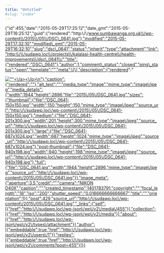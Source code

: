```yaml
---
title: "Untitled"
#slug: "index"
---
```


{"id":455,"date":"2015-05-29T17:25:12","date\_gmt":"2015-05-29T16:25:12","guid":{"rendered":"http:\\/\\/www.sumbawanga.org.uk\\/wp-content\\/2015\\/05\\/DSC\_0641.jpg"},"modified":"2015-05-29T17:32:10","modified\_gmt":"2015-05-29T16:32:10","slug":"dsc\_0641","status":"inherit","type":"attachment","link":"http:\\/\\/sudawp.loc\\/projects\\/kalalasi-health-centre\\/health-improvements\\/dsc\_0641\\/","title":{"rendered":"DSC\_0641"},"author":1,"comment\_status":"closed","ping\_status":"open","template":"","meta":\[\],"description":{"rendered":"

[![\"\"](\"http:\/\/sudawp.loc\/wp-content\/2015\/05\/DSC_0641-201x300.jpg\")<\\/a><\\/p>\\n"},"caption":{"rendered":""},"alt\_text":"","media\_type":"image","mime\_type":"image\\/jpeg","media\_details":{"width":1944,"height":2896,"file":"2015\\/05\\/DSC\_0641.jpg","sizes":{"thumbnail":{"file":"DSC\_0641-150x150.jpg","width":150,"height":150,"mime\_type":"image\\/jpeg","source\_url":"http:\\/\\/sudawp.loc\\/wp-content\\/2015\\/05\\/DSC\_0641-150x150.jpg"},"medium":{"file":"DSC\_0641-201x300.jpg","width":201,"height":300,"mime\_type":"image\\/jpeg","source\_url":"http:\\/\\/sudawp.loc\\/wp-content\\/2015\\/05\\/DSC\_0641-201x300.jpg"},"large":{"file":"DSC\_0641-687x1024.jpg","width":687,"height":1024,"mime\_type":"image\\/jpeg","source\_url":"http:\\/\\/sudawp.loc\\/wp-content\\/2015\\/05\\/DSC\_0641-687x1024.jpg"},"post-thumbnail":{"file":"DSC\_0641-940x198.jpg","width":940,"height":198,"mime\_type":"image\\/jpeg","source\_url":"http:\\/\\/sudawp.loc\\/wp-content\\/2015\\/05\\/DSC\_0641-940x198.jpg"},"full":{"file":"DSC\_0641.jpg","width":1944,"height":2896,"mime\_type":"image\\/jpeg","source\_url":"http:\\/\\/sudawp.loc\\/wp-content\\/2015\\/05\\/DSC\_0641.jpg"}},"image\_meta":{"aperture":3.5,"credit":"","camera":"NIKON D40X","caption":"","created\_timestamp":1401783791,"copyright":"","focal\_length":"18","iso":"200","shutter\_speed":"0.016666666666667","title":"","orientation":1}},"post":429,"source\_url":"http:\\/\\/sudawp.loc\\/wp-content\\/2015\\/05\\/DSC\_0641.jpg","\_links":{"self":\[{"href":"http:\\/\\/sudawp.loc\\/wp-json\\/wp\\/v2\\/media\\/455"}\],"collection":\[{"href":"http:\\/\\/sudawp.loc\\/wp-json\\/wp\\/v2\\/media"}\],"about":\[{"href":"http:\\/\\/sudawp.loc\\/wp-json\\/wp\\/v2\\/types\\/attachment"}\],"author":\[{"embeddable":true,"href":"http:\\/\\/sudawp.loc\\/wp-json\\/wp\\/v2\\/users\\/1"}\],"replies":\[{"embeddable":true,"href":"http:\\/\\/sudawp.loc\\/wp-json\\/wp\\/v2\\/comments?post=455"}\]}}](http:\/\/sudawp.loc\/wp-content\/2015\/05\/DSC_0641.jpg)